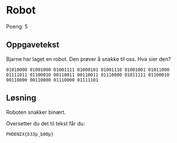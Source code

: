 # Robot

Poeng: 5

## Oppgavetekst

Bjarne har laget en robot. Den prøver å snakke til oss. Hva sier den?

```
01010000 01001000 01001111 01000101 01001110 01001001 01011000 01111011 01100010 00110011 00110011 01110000 01011111 01100010 00110000 00110000 01110000 01111101
```

## Løsning

Roboten snakker binært.

Oversetter du det til tekst får du:

```
PHOENIX{b33p_b00p}
```